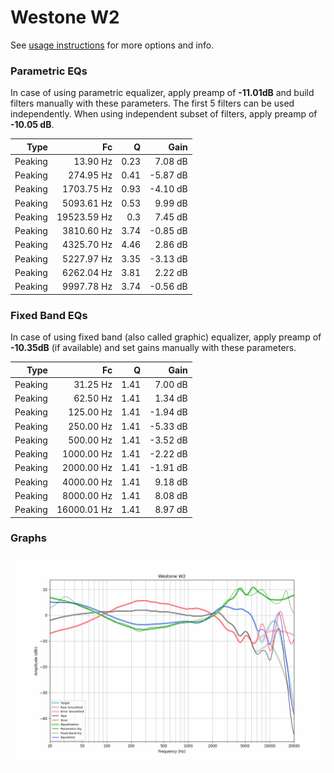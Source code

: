 # Westone W2
See [usage instructions](https://github.com/jaakkopasanen/AutoEq#usage) for more options and info.

### Parametric EQs
In case of using parametric equalizer, apply preamp of **-11.01dB** and build filters manually
with these parameters. The first 5 filters can be used independently.
When using independent subset of filters, apply preamp of **-10.05 dB**.

| Type    | Fc          |    Q | Gain     |
|--------:|------------:|-----:|---------:|
| Peaking | 13.90 Hz    | 0.23 | 7.08 dB  |
| Peaking | 274.95 Hz   | 0.41 | -5.87 dB |
| Peaking | 1703.75 Hz  | 0.93 | -4.10 dB |
| Peaking | 5093.61 Hz  | 0.53 | 9.99 dB  |
| Peaking | 19523.59 Hz | 0.3  | 7.45 dB  |
| Peaking | 3810.60 Hz  | 3.74 | -0.85 dB |
| Peaking | 4325.70 Hz  | 4.46 | 2.86 dB  |
| Peaking | 5227.97 Hz  | 3.35 | -3.13 dB |
| Peaking | 6262.04 Hz  | 3.81 | 2.22 dB  |
| Peaking | 9997.78 Hz  | 3.74 | -0.56 dB |

### Fixed Band EQs
In case of using fixed band (also called graphic) equalizer, apply preamp of **-10.35dB**
(if available) and set gains manually with these parameters.

| Type    | Fc          |    Q | Gain     |
|--------:|------------:|-----:|---------:|
| Peaking | 31.25 Hz    | 1.41 | 7.00 dB  |
| Peaking | 62.50 Hz    | 1.41 | 1.34 dB  |
| Peaking | 125.00 Hz   | 1.41 | -1.94 dB |
| Peaking | 250.00 Hz   | 1.41 | -5.33 dB |
| Peaking | 500.00 Hz   | 1.41 | -3.52 dB |
| Peaking | 1000.00 Hz  | 1.41 | -2.22 dB |
| Peaking | 2000.00 Hz  | 1.41 | -1.91 dB |
| Peaking | 4000.00 Hz  | 1.41 | 9.18 dB  |
| Peaking | 8000.00 Hz  | 1.41 | 8.08 dB  |
| Peaking | 16000.01 Hz | 1.41 | 8.97 dB  |

### Graphs
![](./Westone%20W2.png)